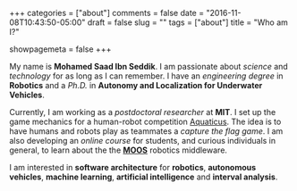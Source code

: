 +++
categories = ["about"]
comments = false
date = "2016-11-08T10:43:50-05:00"
draft = false
slug = ""
tags = ["about"]
title = "Who am I?"

showpagemeta = false
+++

My name is **Mohamed Saad Ibn Seddik**.
I am passionate about *science* and *technology* for as long as I can remember.
I have an *engineering degree* in **Robotics** and a *Ph.D.* in **Autonomy and Localization for Underwater Vehicles**.

Currently, I am working as a *postdoctoral researcher* at **MIT**.
I set up the game mechanics for a human-robot competition [Aquaticus][1].
The idea is to have humans and robots play as teammates a *capture the flag game*.
I am also developing an *online course* for students, and curious individuals in general, to learn about the the **[MOOS][2]** robotics middleware.

I am interested in **software architecture** for **robotics**, **autonomous vehicles**, **machine learning**, **artificial intelligence** and **interval analysis**.


[1]: http://oceanai.mit.edu/aquaticus/pmwiki/pmwiki.php
[2]: http://themoos.org
